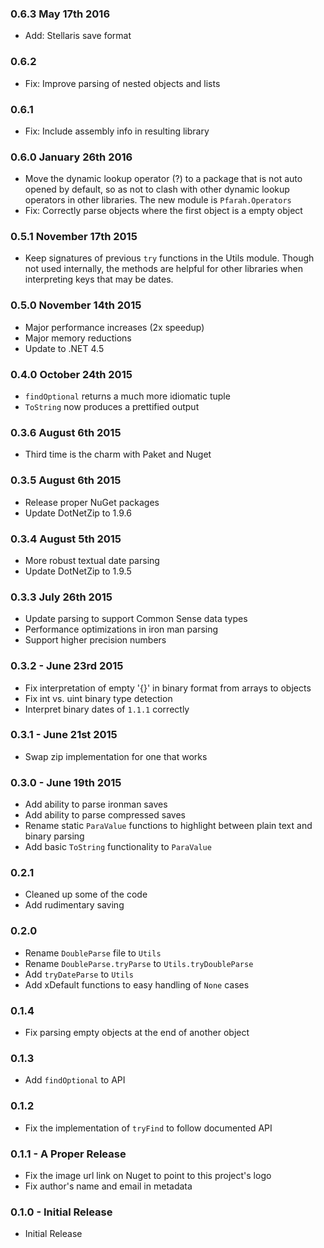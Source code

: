 ### 0.6.3 May 17th 2016
* Add: Stellaris save format

### 0.6.2
* Fix: Improve parsing of nested objects and lists

### 0.6.1
* Fix: Include assembly info in resulting library

### 0.6.0 January 26th 2016
* Move the dynamic lookup operator (?) to a package that is not auto opened by
  default, so as not to clash with other dynamic lookup operators in other
  libraries. The new module is `Pfarah.Operators`
* Fix: Correctly parse objects where the first object is a empty object

### 0.5.1 November 17th 2015
* Keep signatures of previous `try` functions in the Utils module. Though not
  used internally, the methods are helpful for other libraries when
  interpreting keys that may be dates.

### 0.5.0 November 14th 2015
* Major performance increases (2x speedup)
* Major memory reductions
* Update to .NET 4.5

### 0.4.0 October 24th 2015
* `findOptional` returns a much more idiomatic tuple
* `ToString` now produces a prettified output

### 0.3.6 August 6th 2015
* Third time is the charm with Paket and Nuget

### 0.3.5 August 6th 2015
* Release proper NuGet packages
* Update DotNetZip to 1.9.6

### 0.3.4 August 5th 2015
* More robust textual date parsing
* Update DotNetZip to 1.9.5

### 0.3.3 July 26th 2015
* Update parsing to support Common Sense data types
* Performance optimizations in iron man parsing
* Support higher precision numbers

### 0.3.2 - June 23rd 2015
* Fix interpretation of empty '{}' in binary format from arrays to objects
* Fix int vs. uint binary type detection
* Interpret binary dates of `1.1.1` correctly

### 0.3.1 - June 21st 2015
* Swap zip implementation for one that works

### 0.3.0 - June 19th 2015
* Add ability to parse ironman saves
* Add ability to parse compressed saves
* Rename static `ParaValue` functions to highlight between plain text and binary
  parsing
* Add basic `ToString` functionality to `ParaValue`

### 0.2.1
* Cleaned up some of the code
* Add rudimentary saving

### 0.2.0
* Rename `DoubleParse` file to `Utils`
* Rename `DoubleParse.tryParse` to `Utils.tryDoubleParse`
* Add `tryDateParse` to `Utils`
* Add xDefault functions to easy handling of `None` cases

### 0.1.4
* Fix parsing empty objects at the end of another object

### 0.1.3
* Add `findOptional` to API

### 0.1.2
* Fix the implementation of `tryFind` to follow documented API

### 0.1.1 - A Proper Release
* Fix the image url link on Nuget to point to this project's logo
* Fix author's name and email in metadata

### 0.1.0 - Initial Release
* Initial Release
